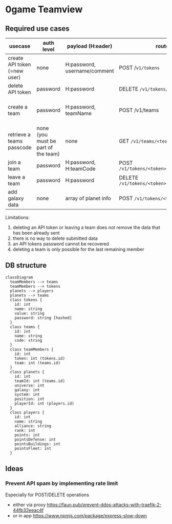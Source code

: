 # 0game Teamview

## Required use cases

| usecase | auth level | payload (H:eader) | route | returns |
|---------|------------|------------|-------|---------|
| create API token (=new user) | none | H:password, username/comment | POST /`v1/tokens` | token |
| delete API token | password | H:password | DELETE `/v1/tokens/<token>`| success |
| create a team | password | H:password, teamName | POST /v1/teams | team ID, teamCode (required to join) |
| retrieve a teams passcode | none (you must be part of the team) | none | GET `/v1/teams/<teamID>/passcode` | passcode
| join a team | password | H:password, H:teamCode | POST `/v1/tokens/<token>/teams/<teamID>` | success |
| leave a team | password | H:password | DELETE `/v1/tokens/<token>/teams/<teamID>` | success |
| add galaxy data | none | array of planet info | POST `/v1/tokens/<token>/planets`

Limitations:
1. deleting an API token or leaving a team does not remove the data that has been already sent
1. there is no way to delete submitted data
1. an API tokens password cannot be recovered
1. deleting a team is only possible for the last remaining member

## DB structure

```mermaid
classDiagram
  teamMembers --> teams
  teamMembers --> tokens
  planets --> players
  planets --> teams
  class tokens {
    id: int
    name: string
    value: string
    password: string [hashed]
  }
  class teams {
    id: int
    name: string
    code: string
  }
  class teamMembers {
    id: int
    token: int (tokens.id)
    team: int (teams.id)
  }
  class planets {
    id: int
    teamId: int (teams.id)
    universe: int
    galaxy: int
    system: int
    position: int
    playerId: int (players.id)
  }
  class players {
    id: int
    name: string
    alliance: string
    rank: int
    points: int
    pointsDefense: int
    pointsBuildings: int
    pointsFleet: int
  }
```

## Ideas

### Prevent API spam by implementing rate limit

Especially for POST/DELETE operations

- either via proxy https://faun.pub/prevent-ddos-attacks-with-traefik-2-44fb32eeac4f
- or in app https://www.npmjs.com/package/express-slow-down